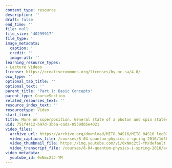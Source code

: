 ```yaml
---
content_type: resource
description: ''
draft: false
end_time: ''
file: null
file_size: '40299917'
file_type: ''
image_metadata:
  caption: ''
  credit: ''
  image-alt: ''
learning_resource_types:
- Lecture Videos
license: https://creativecommons.org/licenses/by-nc-sa/4.0/
ocw_type: ''
optional_tab_title: ''
optional_text: ''
parent_title: 'Part 1: Basic Concepts'
parent_type: CourseSection
related_resources_text: ''
resource_index_text: ''
resourcetype: Video
start_time: ''
title: More on superposition. General state of a photon and spin states
uid: 751f4412-b97d-3b5a-cada-0530d65e4021
video_files:
  archive_url: https://archive.org/download/MIT8.04S16/MIT8_04S16_lec02_s1_300k.mp4
  video_captions_file: /courses/8-04-quantum-physics-i-spring-2016/1d563288b9cd52ce968e276611be49fa_0xNmc2tJ-YM.vtt
  video_thumbnail_file: https://img.youtube.com/vi/0xNmc2tJ-YM/default.jpg
  video_transcript_file: /courses/8-04-quantum-physics-i-spring-2016/ac30f22a9dcd7d00bdbc775eb06687e8_0xNmc2tJ-YM.pdf
video_metadata:
  youtube_id: 0xNmc2tJ-YM
---
```

